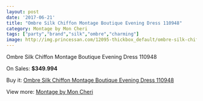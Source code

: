 ```yaml
---
layout: post
date: '2017-06-21'
title: "Ombre Silk Chiffon Montage Boutique Evening Dress 110948"
category: Montage by Mon Cheri
tags: ["party","brand","silk","ombre","charming"]
image: http://img.princessan.com/12095-thickbox_default/ombre-silk-chiffon-montage-boutique-evening-dress-110948.jpg
---
```

Ombre Silk Chiffon Montage Boutique Evening Dress 110948

On Sales: **$349.994**
<a href="https://www.princessan.com/en/montage-by-mon-cheri/5697-ombre-silk-chiffon-montage-boutique-evening-dress-110948.html"><amp-img layout="responsive" width="600" height="600" src="//img.princessan.com/12095-thickbox_default/ombre-silk-chiffon-montage-boutique-evening-dress-110948.jpg" alt="Ombre Silk Chiffon Montage Boutique Evening Dress 110948 0" /></a>

Buy it: [Ombre Silk Chiffon Montage Boutique Evening Dress 110948](https://www.princessan.com/en/montage-by-mon-cheri/5697-ombre-silk-chiffon-montage-boutique-evening-dress-110948.html "Ombre Silk Chiffon Montage Boutique Evening Dress 110948")

View more: [Montage by Mon Cheri](https://www.princessan.com/en/45-montage-by-mon-cheri "Montage by Mon Cheri")